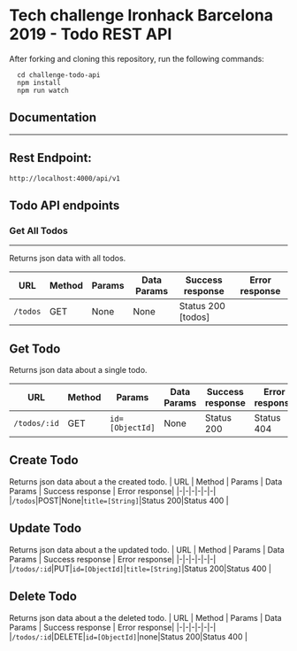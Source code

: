 # Tech challenge Ironhack Barcelona 2019 - Todo REST API

After forking and cloning this repository, run the following commands:
```
  cd challenge-todo-api
  npm install
  npm run watch
```

## Documentation
----
## Rest Endpoint:
`http://localhost:4000/api/v1`

## Todo API endpoints

### Get All Todos
----
  Returns json data with all todos.
  
  | URL | Method | Params | Data Params | Success response | Error response|
  |--|--|--|--|--|--|
  |`/todos`|GET|None|None|Status 200 [todos]||


**Get Todo**
----
  Returns json data about a single todo.
  
  | URL | Method | Params | Data Params | Success response | Error response|
  |-|-|-|-|-|-|
  |`/todos/:id`|GET|`id=[ObjectId]`|None|Status 200|Status 404|

**Create Todo**
----
  Returns json data about a the created todo.
  | URL | Method | Params | Data Params | Success response | Error response|
  |-|-|-|-|-|-|
  |`/todos`|POST|None|`title=[String]`|Status 200|Status 400 |

**Update Todo**
----
  Returns json data about a the updated todo.
  | URL | Method | Params | Data Params | Success response | Error response|
  |-|-|-|-|-|-|
  |`/todos/:id`|PUT|`id=[ObjectId]`|`title=[String]`|Status 200|Status 400 |


**Delete Todo**
----
  Returns json data about a the deleted todo.
  | URL | Method | Params | Data Params | Success response | Error response|
  |-|-|-|-|-|-|
  |`/todos/:id`|DELETE|`id=[ObjectId]`|none|Status 200|Status 400 |
